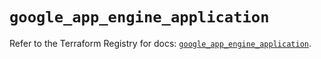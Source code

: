 # `google_app_engine_application`

Refer to the Terraform Registry for docs: [`google_app_engine_application`](https://registry.terraform.io/providers/hashicorp/google/5.45.2/docs/resources/app_engine_application).
